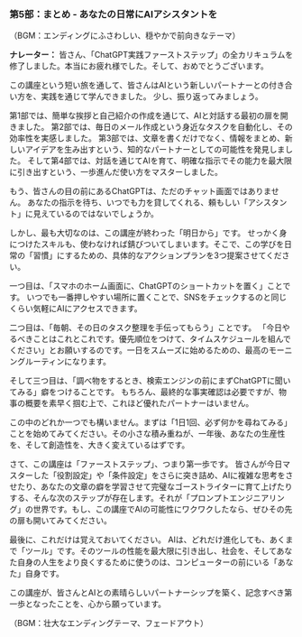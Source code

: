 ### **第5部：まとめ - あなたの日常にAIアシスタントを**

（BGM：エンディングにふさわしい、穏やかで前向きなテーマ）

**ナレーター：**
皆さん、「ChatGPT実践ファーストステップ」の全カリキュラムを修了しました。本当にお疲れ様でした。そして、おめでとうございます。

この講座という短い旅を通して、皆さんはAIという新しいパートナーとの付き合い方を、実践を通じて学んできました。
少し、振り返ってみましょう。

第1部では、簡単な挨拶と自己紹介の作成を通じて、AIと対話する最初の扉を開きました。
第2部では、毎日のメール作成という身近なタスクを自動化し、その効率性を実感しました。
第3部では、文章を書くだけでなく、情報をまとめ、新しいアイデアを生み出すという、知的なパートナーとしての可能性を発見しました。
そして第4部では、対話を通じてAIを育て、明確な指示でその能力を最大限に引き出すという、一歩進んだ使い方をマスターしました。

もう、皆さんの目の前にあるChatGPTは、ただのチャット画面ではありません。
あなたの指示を待ち、いつでも力を貸してくれる、頼もしい「アシスタント」に見えているのではないでしょうか。

しかし、最も大切なのは、この講座が終わった「明日から」です。
せっかく身につけたスキルも、使わなければ錆びついてしまいます。そこで、この学びを日常の「習慣」にするための、具体的なアクションプランを3つ提案させてください。

一つ目は、「スマホのホーム画面に、ChatGPTのショートカットを置く」ことです。
いつでも一番押しやすい場所に置くことで、SNSをチェックするのと同じくらい気軽にAIにアクセスできます。

二つ目は、「毎朝、その日のタスク整理を手伝ってもらう」ことです。
「今日やるべきことはこれとこれです。優先順位をつけて、タイムスケジュールを組んでください」とお願いするのです。一日をスムーズに始めるための、最高のモーニングルーティンになります。

そして三つ目は、「調べ物をするとき、検索エンジンの前にまずChatGPTに聞いてみる」癖をつけることです。
もちろん、最終的な事実確認は必要ですが、物事の概要を素早く掴む上で、これほど優れたパートナーはいません。

この中のどれか一つでも構いません。まずは「1日1回、必ず何かを尋ねてみる」ことを始めてみてください。その小さな積み重ねが、一年後、あなたの生産性を、そして創造性を、大きく変えているはずです。

さて、この講座は「ファーストステップ」、つまり第一歩です。
皆さんが今日マスターした「役割設定」や「条件設定」をさらに突き詰め、AIに複雑な思考をさせたり、あなたの文章の癖を学習させて完璧なゴーストライターに育て上げたりする、そんな次のステップが存在します。それが「プロンプトエンジニアリング」の世界です。もし、この講座でAIの可能性にワクワクしたなら、ぜひその先の扉も開いてみてください。

最後に、これだけは覚えておいてください。
AIは、どれだけ進化しても、あくまで「ツール」です。そのツールの性能を最大限に引き出し、社会を、そしてあなた自身の人生をより良くするために使うのは、コンピューターの前にいる「あなた」自身です。

この講座が、皆さんとAIとの素晴らしいパートナーシップを築く、記念すべき第一歩となったことを、心から願っています。

（BGM：壮大なエンディングテーマ、フェードアウト）